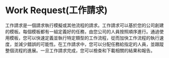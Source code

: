 # Work Request(工作請求)

工作請求是一個請求執行模擬或其他流程的請求。工作請求可以基於您的公司創建的模板。每個模板都有一組定義好的任務，由您公司的人員按照順序進行。通過使用模板，您可以快速定義並執行特定類型的工作流程，從而加快工作流程的執行速度，並減少錯誤的可能性。在工作請求中，您可以分配任務給指定的人員，並跟蹤整個流程的進展。一旦工作請求完成，您可以檢查和下載相關的結果和報告。
